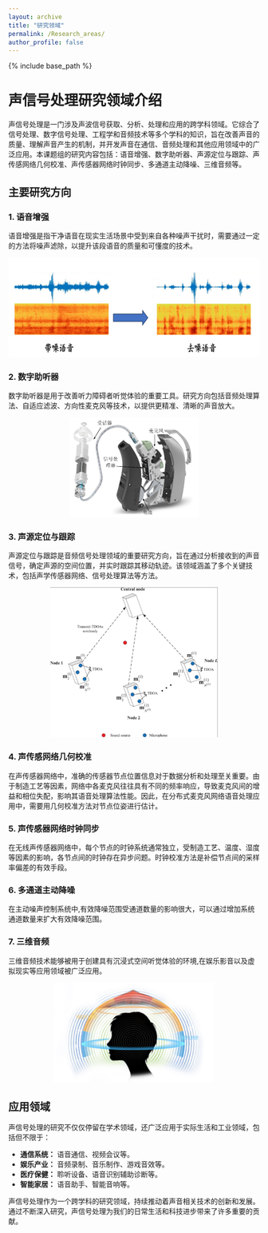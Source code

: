 ```yaml
---
layout: archive
title: "研究领域"
permalink: /Research_areas/
author_profile: false
---
```




{% include base_path %}

# 声信号处理研究领域介绍



声信号处理是一门涉及声波信号获取、分析、处理和应用的跨学科领域。它综合了信号处理、数字信号处理、工程学和音频技术等多个学科的知识，旨在改善声音的质量、理解声音产生的机制，并开发声音在通信、音频处理和其他应用领域中的广泛应用。本课题组的研究内容包括：语音增强、数字助听器、声源定位与跟踪、声传感网络几何校准、声传感器网络时钟同步、多通道主动降噪、三维音频等。

## 主要研究方向

### 1. **语音增强**

语音增强是指干净语音在现实生活场景中受到来自各种噪声干扰时，需要通过一定的方法将噪声滤除，以提升该段语音的质量和可懂度的技术。
<p align="center">
    <img src="/images/语音增强.png" alt="语音增强"  height="200">
</p>

### 2. **数字助听器**

数字助听器是用于改善听力障碍者听觉体验的重要工具。研究方向包括音频处理算法、自适应滤波、方向性麦克风等技术，以提供更精准、清晰的声音放大。

<p align="center">
    <img src="/images/助听器.jpg" alt="助听器" height="200">
</p>

### 3. **声源定位与跟踪**

声源定位与跟踪是音频信号处理领域的重要研究方向，旨在通过分析接收到的声音信号，确定声源的空间位置，并实时跟踪其移动轨迹。该领域涵盖了多个关键技术，包括声学传感器网络、信号处理算法等方法。

<p align="center">
    <img src="/images/声源定位.png" alt="声源定位" height="300">
</p>

### 4. **声传感网络几何校准**

在声传感器网络中，准确的传感器节点位置信息对于数据分析和处理至关重要。由于制造工艺等因素，网络中各麦克风往往具有不同的频率响应，导致麦克风间的增益和相位失配，影响其语音处理算法性能。因此，在分布式麦克风网络语音处理应用中，需要用几何校准方法对节点位姿进行估计。

### 5. **声传感器网络时钟同步**

在无线声传感器网络中，每个节点的时钟系统通常独立，受制造工艺、温度、湿度等因素的影响，各节点间的时钟存在异步问题。时钟校准方法是补偿节点间的采样率偏差的有效手段。

### 6. **多通道主动降噪**

在主动噪声控制系统中,有效降噪范围受通道数量的影响很大，可以通过增加系统通道数量来扩大有效降噪范围。


### 7. **三维音频**

三维音频技术能够被用于创建具有沉浸式空间听觉体验的环境,在娱乐影音以及虚拟现实等应用领域被广泛应用。

<p align="center">
    <img src="/images/三维音频.jpg" alt="三维音频" height="200">
</p>


## 应用领域

声信号处理的研究不仅仅停留在学术领域，还广泛应用于实际生活和工业领域，包括但不限于：

- **通信系统：** 语音通信、视频会议等。
- **娱乐产业：** 音频录制、音乐制作、游戏音效等。
- **医疗保健：** 聆听设备、语音识别辅助诊断等。
- **智能家居：** 语音助手、智能音响等。

声信号处理作为一个跨学科的研究领域，持续推动着声音相关技术的创新和发展。通过不断深入研究，声信号处理为我们的日常生活和科技进步带来了许多重要的贡献。
